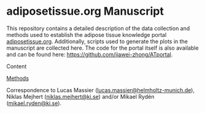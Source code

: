 # adiposetissue.org Manuscript
This repository contains a detailed description of the data collection and methods used to establish the adipose tissue knowledge portal [adiposetissue.org](adiposetissue.org). Additionally, scripts used to generate the plots in the manuscript are collected here. The code for the portal itself is also available and can be found here:  https://github.com/jiawei-zhong/ATportal.

Content

[Methods](https://github.com/MassierLab/ATportal_manuscript/blob/main/Manuscript/Method.md)

Correspondence to Lucas Massier (lucas.massier@helmholtz-munich.de), Niklas Mejhert (niklas.mejhert@ki.se) and/or Mikael Rydén (mikael.ryden@ki.se).
